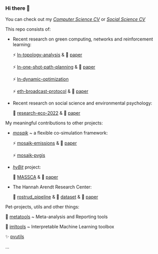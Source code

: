 ### Hi there 👋 
You can check out my *[Computer Science CV](https://ellariel.github.io/cv-cs/)* or *[Social Science CV](https://ellariel.github.io/cv-ss/)*

This repo consists of:
- Recent research on green computing, networks and reinforcement learning:

  ⚡ [ln-topology-analysis](https://github.com/Ellariel/ln-topology-analysis) & 📃 [paper](https://doi.org/10.1016/j.comnet.2024.110297)
    
  ⚡ [ln-one-shot-path-planning](https://github.com/Ellariel/ln-one-shot-path-planning) & 📃 [paper](https://doi.org/10.1007/s00521-024-10588-2)
  
  ⚡ [ln-dynamic-optimization](https://github.com/Ellariel/ln-dynamic-optimization)
  
  ⚡ [eth-broadcast-protocol](https://github.com/Ellariel/eth-broadcast-protocol) & 📃 [paper](https://doi.org/10.48550/arXiv.2407.15616)
  
- Recent research on social science and environmental psychology:

  🌱 [research-eco-2022](https://github.com/Ellariel/research-eco-2022) & 📃 [paper](https://doi.org/10.1525/collabra.73637)
<!--    
  🌱 [research-eco-2020](https://github.com/Ellariel/research-eco-2020) & 📃 [paper](https://doi.org/10.1016/j.spc.2021.05.008)

  🌱 [research-eco-2020-posthoc-analysis](https://github.com/Ellariel/research-eco-2020-posthoc-analysis) -->

My meaningful contributions to other projects:
- [*mosaik*](https://mosaik.offis.de/) ~ a flexible co-simulation framework:
  
  ⚡ [mosaik-emissions](https://gitlab.com/mosaik/components/energy/mosaik-emissions) & 📃 [paper](https://doi.org/10.5281/zenodo.13984401)
  
  ⚡ [mosaik-pvgis](https://gitlab.com/mosaik/components/energy/mosaik-pvgis)

- [*hyBit*](https://hybit.org/en/) project:
  
  🌱 [MASSCA](https://gitlab.com/hybit1/massca) & 📃 [paper](https://doi.org/10.5281/zenodo.14004357)
  
- The Hannah Arendt Research Center:

  📄 [rostrud_pipeline](https://github.com/tha-rc/rostrud_pipeline) & 💾 [dataset](https://doi.org/10.5281/zenodo.10913325) & 📃 [paper](https://doi.org/10.1163/24523666-bja10046)
  
Pet-projects, utils and other things:

  📄 [metatools](https://github.com/Ellariel/metatools) ~ Meta-analysis and Reporting tools
  
  🔭 [imltools](https://github.com/Ellariel/imltools) ~ Interpretable Machine Learning toolbox
  
  ✨ [pvutils](https://github.com/Ellariel/pvutils)
  
  ...



<!--
**Ellariel/ellariel** is a ✨ _special_ ✨ repository because its `README.md` (this file) appears on your GitHub profile.
Here are some ideas to get you started:
- 🔭 I’m currently working on ...
- 🌱 I’m currently learning ...
- 👯 I’m looking to collaborate on ...
- 🤔 I’m looking for help with ...
- 💬 Ask me about ...
- 📫 How to reach me: ...
- 😄 Pronouns: ...
- ⚡ Fun fact: ...
-->
